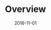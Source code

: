---
title: Overview
linktitle: Overview
description: Site builds, automated deployments, and popular hosting solutions.
date: 2016-11-01
publishdate: 2016-11-01
lastmod: 2016-11-01
tags: []
categories: [hosting and deployment]
weight: 01
draft: false
aliases:
toc: false
notesforauthors:
---